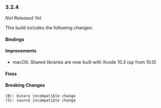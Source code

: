 ### 3.2.4

_Not Released Yet_

This build includes the following changes:

#### Bindings

#### Improvements

- macOS: Shared libraries are now built with Xcode 10.3 (up from 10.0)

#### Fixes

#### Breaking Changes

```
(B): binary incompatible change
(S): source incompatible change
```
